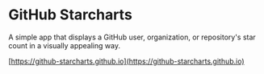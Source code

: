 # GitHub Starcharts

A simple app that displays a GitHub user, organization, or repository's star count in a visually appealing way.

[https://github-starcharts.github.io](https://github-starcharts.github.io)
